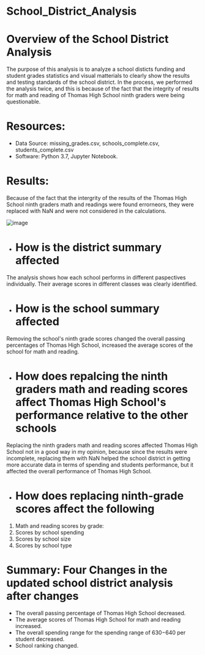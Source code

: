 # School_District_Analysis
# Overview of the School District Analysis
The purpose of this analysis is to analyze a school disticts funding and student grades statistics and visual matterials to clearly show the results and testing standards of the school district. In the process, we performed the analysis twice, and this is because of the fact that the integrity of results for math and reading of Thomas High School ninth graders were being questionable.

# Resources:
- Data Source: missing_grades.csv, schools_complete.csv, students_complete.csv
- Software: Python 3.7, Jupyter Notebook.

# Results:
Because of the fact that the intergrity of the results of the Thomas High School ninth graders math and readings were found errorneors, they were replaced with NaN and were not considered in the calculations.

![image](https://user-images.githubusercontent.com/34757498/137605203-f4e9cee5-c0d5-46ab-8923-5461527013f1.png)

 - # How is the district summary affected
  The analysis shows how each school performs in different paspectives individually. Their average scores in different classes was clearly identified.
  
 - # How is the school summary affected
  Removing the school's ninth grade scores changed the overall passing percentages of Thomas High School, increased the average scores of the school for math and reading.
  
 - # How does repalcing the ninth graders math and reading scores affect Thomas High School's performance relative to the other schools
 Replacing the ninth graders math and reading scores affected Thomas High School not in a good way in my opinion, because since the results were incomplete, replacing them with     NaN  helped the school district in getting more accurate data in terms of spending and students performance, but it affected the overall performance of Thomas High School.

 - # How does replacing ninth-grade scores affect the following
  1. Math and reading scores by grade: 
  2. Scores by school spending
  3. Scores by school size
  4. Scores by school type

# Summary: Four Changes in the updated school district analysis after changes
- The overall passing percentage of Thomas High School decreased.
- The average scores of Thomas High School for math and reading increased.
- The overall spending range for the spending range of $630-$640 per student decreased.
- School ranking changed.

